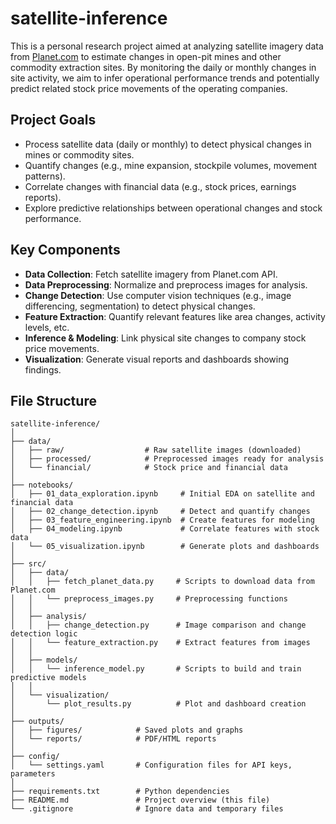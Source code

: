 # satellite-inference

This is a personal research project aimed at analyzing satellite imagery data from [Planet.com](https://www.planet.com/) to estimate changes in open-pit mines and other commodity extraction sites. By monitoring the daily or monthly changes in site activity, we aim to infer operational performance trends and potentially predict related stock price movements of the operating companies.

## Project Goals

- Process satellite data (daily or monthly) to detect physical changes in mines or commodity sites.
- Quantify changes (e.g., mine expansion, stockpile volumes, movement patterns).
- Correlate changes with financial data (e.g., stock prices, earnings reports).
- Explore predictive relationships between operational changes and stock performance.

## Key Components

- **Data Collection**: Fetch satellite imagery from Planet.com API.
- **Data Preprocessing**: Normalize and preprocess images for analysis.
- **Change Detection**: Use computer vision techniques (e.g., image differencing, segmentation) to detect physical changes.
- **Feature Extraction**: Quantify relevant features like area changes, activity levels, etc.
- **Inference & Modeling**: Link physical site changes to company stock price movements.
- **Visualization**: Generate visual reports and dashboards showing findings.

## File Structure

```plaintext
satellite-inference/
│
├── data/
│   ├── raw/                  # Raw satellite images (downloaded)
│   ├── processed/            # Preprocessed images ready for analysis
│   └── financial/            # Stock price and financial data
│
├── notebooks/
│   ├── 01_data_exploration.ipynb     # Initial EDA on satellite and financial data
│   ├── 02_change_detection.ipynb     # Detect and quantify changes
│   ├── 03_feature_engineering.ipynb  # Create features for modeling
│   ├── 04_modeling.ipynb             # Correlate features with stock data
│   └── 05_visualization.ipynb        # Generate plots and dashboards
│
├── src/
│   ├── data/
│   │   ├── fetch_planet_data.py     # Scripts to download data from Planet.com
│   │   └── preprocess_images.py     # Preprocessing functions
│   │
│   ├── analysis/
│   │   ├── change_detection.py      # Image comparison and change detection logic
│   │   └── feature_extraction.py    # Extract features from images
│   │
│   ├── models/
│   │   └── inference_model.py       # Scripts to build and train predictive models
│   │
│   └── visualization/
│       └── plot_results.py          # Plot and dashboard creation
│
├── outputs/
│   ├── figures/            # Saved plots and graphs
│   └── reports/            # PDF/HTML reports
│
├── config/
│   └── settings.yaml       # Configuration files for API keys, parameters
│
├── requirements.txt        # Python dependencies
├── README.md               # Project overview (this file)
└── .gitignore              # Ignore data and temporary files
